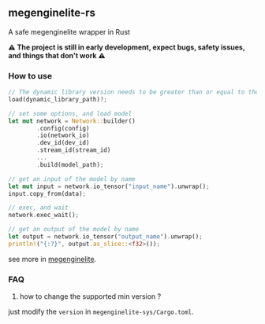 megenginelite-rs
--------------
A safe megenginelite wrapper in Rust

<strong>⚠️ The project is still in early development, expect bugs, safety issues, and things that don't work ⚠️</strong>

### How to use

```rust
// The dynamic library version needs to be greater than or equal to the compiled version 
load(dynamic_library_path)?; 

// set some options, and load model
let mut network = Network::builder() 
        .config(config)
        .io(network_io)
        .dev_id(dev_id)
        .stream_id(stream_id)
        ...
        .build(model_path);

// get an input of the model by name
let mut input = network.io_tensor("input_name").unwrap(); 
input.copy_from(data);

// exec, and wait
network.exec_wait(); 

// get an output of the model by name
let output = network.io_tensor("output_name").unwrap(); 
println!("{:?}", output.as_slice::<f32>());
```

see more in [megenginelite](https://github.com/MegEngine/MegEngine/tree/master/lite).

### FAQ

1. how to change the supported min version ?

just modify the `version` in `megenginelite-sys/Cargo.toml`.
